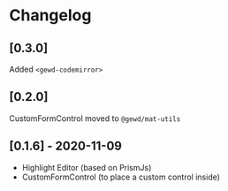 # Changelog

## [0.3.0]

Added `<gewd-codemirror>`

## [0.2.0]

CustomFormControl moved to `@gewd/mat-utils`

## [0.1.6] - 2020-11-09

- Highlight Editor (based on PrismJs)
- CustomFormControl (to place a custom control inside)
